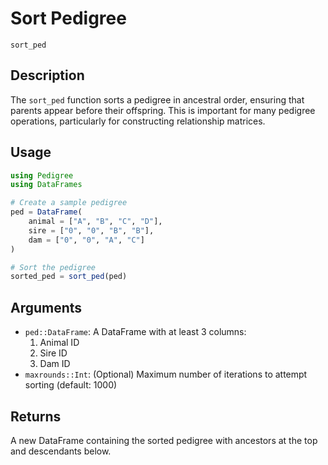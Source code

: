 # Sort Pedigree

```@docs
sort_ped
```

## Description

The `sort_ped` function sorts a pedigree in ancestral order, ensuring that parents appear before their offspring. This is important for many pedigree operations, particularly for constructing relationship matrices.

## Usage

```julia
using Pedigree
using DataFrames

# Create a sample pedigree
ped = DataFrame(
    animal = ["A", "B", "C", "D"],
    sire = ["0", "0", "B", "B"],
    dam = ["0", "0", "A", "C"]
)

# Sort the pedigree
sorted_ped = sort_ped(ped)
```

## Arguments

- `ped::DataFrame`: A DataFrame with at least 3 columns:
  1. Animal ID
  2. Sire ID
  3. Dam ID
- `maxrounds::Int`: (Optional) Maximum number of iterations to attempt sorting (default: 1000)

## Returns

A new DataFrame containing the sorted pedigree with ancestors at the top and descendants below.